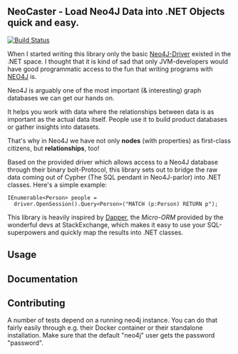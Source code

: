 ## NeoCaster - Load Neo4J Data into .NET Objects quick and easy.

[![Build Status](https://travis-ci.org/flq/neocaster.svg?branch=master)](https://travis-ci.org/flq/neocaster)

When I started writing this library only the basic [Neo4J-Driver](https://neo4j.com/developer/dotnet/) existed in the .NET space. I thought that it is kind of sad that only JVM-developers would
have good programmatic access to the fun that writing
programs with [NEO4J](https://neo4j.com) is.

Neo4J is arguably one of the most important (& interesting) graph databases we can get our hands on.

It helps you work with data where the relationships between data is as important as the actual data itself. People use it to build product databases or gather insights into datasets.

That's why in Neo4J we have not only **nodes** (with properties) as first-class citizens, but **relationships**, too!

Based on the provided driver which allows access to a Neo4J database through their binary bolt-Protocol, this library sets out to bridge the raw data coming out of Cypher (The SQL pendant in Neo4J-parlor) into .NET classes. Here's a simple example:

    IEnumerable<Person> people = 
      driver.OpenSession().Query<Person>("MATCH (p:Person) RETURN p");

This library is heavily inspired by [Dapper](https://github.com/StackExchange/Dapper), the _Micro-ORM_ provided by the wonderful devs at StackExchange, which makes it easy to use your SQL-superpowers and quickly map the results into .NET classes.

## Usage

## Documentation

## Contributing

A number of tests depend on a running neo4j instance. You can do that fairly easily through e.g. their Docker container or their standalone installation. Make sure that
the default "neo4j" user gets the password "password".
